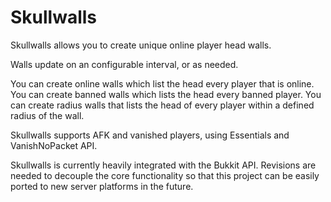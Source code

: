 Skullwalls
==========

Skullwalls allows you to create unique online player head walls.

Walls update on an configurable interval, or as needed.

You can create online walls which list the head every player that is online.
You can create banned walls which lists the head every banned player.
You can create radius walls that lists the head of every player within a defined radius of the wall.

Skullwalls supports AFK and vanished players, using Essentials and VanishNoPacket API. 

Skullwalls is currently heavily integrated with the Bukkit API. Revisions are needed to decouple the core functionality so that this project can be easily ported to new server platforms in the future. 
